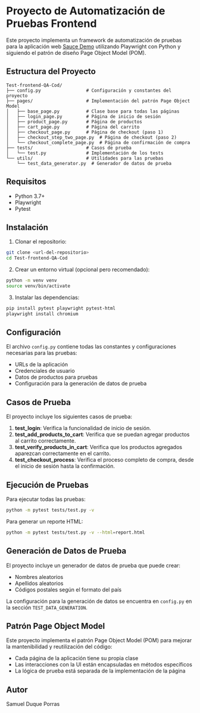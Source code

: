 # Proyecto de Automatización de Pruebas Frontend

Este proyecto implementa un framework de automatización de pruebas para la aplicación web [Sauce Demo](https://www.saucedemo.com) utilizando Playwright con Python y siguiendo el patrón de diseño Page Object Model (POM).

## Estructura del Proyecto

```
Test-frontend-QA-Cod/
├── config.py                 # Configuración y constantes del proyecto
├── pages/                    # Implementación del patrón Page Object Model
│   ├── base_page.py          # Clase base para todas las páginas
│   ├── login_page.py         # Página de inicio de sesión
│   ├── product_page.py       # Página de productos
│   ├── cart_page.py          # Página del carrito
│   ├── checkout_page.py      # Página de checkout (paso 1)
│   ├── checkout_step_two_page.py  # Página de checkout (paso 2)
│   └── checkout_complete_page.py  # Página de confirmación de compra
├── tests/                    # Casos de prueba
│   └── test.py               # Implementación de los tests
└── utils/                    # Utilidades para las pruebas
    └── test_data_generator.py  # Generador de datos de prueba
```

## Requisitos

- Python 3.7+
- Playwright
- Pytest

## Instalación

1. Clonar el repositorio:
```bash
git clone <url-del-repositorio>
cd Test-frontend-QA-Cod
```

2. Crear un entorno virtual (opcional pero recomendado):
```bash
python -m venv venv
source venv/bin/activate
```

3. Instalar las dependencias:
```bash
pip install pytest playwright pytest-html
playwright install chromium
```

## Configuración

El archivo `config.py` contiene todas las constantes y configuraciones necesarias para las pruebas:

- URLs de la aplicación
- Credenciales de usuario
- Datos de productos para pruebas
- Configuración para la generación de datos de prueba

## Casos de Prueba

El proyecto incluye los siguientes casos de prueba:

1. **test_login**: Verifica la funcionalidad de inicio de sesión.
2. **test_add_products_to_cart**: Verifica que se puedan agregar productos al carrito correctamente.
3. **test_verify_products_in_cart**: Verifica que los productos agregados aparezcan correctamente en el carrito.
4. **test_checkout_process**: Verifica el proceso completo de compra, desde el inicio de sesión hasta la confirmación.

## Ejecución de Pruebas

Para ejecutar todas las pruebas:

```bash
python -m pytest tests/test.py -v
```

Para generar un reporte HTML:

```bash
python -m pytest tests/test.py -v --html=report.html
```

## Generación de Datos de Prueba

El proyecto incluye un generador de datos de prueba que puede crear:

- Nombres aleatorios
- Apellidos aleatorios
- Códigos postales según el formato del país

La configuración para la generación de datos se encuentra en `config.py` en la sección `TEST_DATA_GENERATION`.

## Patrón Page Object Model

Este proyecto implementa el patrón Page Object Model (POM) para mejorar la mantenibilidad y reutilización del código:

- Cada página de la aplicación tiene su propia clase
- Las interacciones con la UI están encapsuladas en métodos específicos
- La lógica de prueba está separada de la implementación de la página

## Autor

Samuel Duque Porras